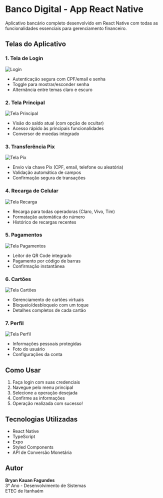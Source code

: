 # Banco Digital - App React Native

Aplicativo bancário completo desenvolvido em React Native com todas as funcionalidades essenciais para gerenciamento financeiro.

## Telas do Aplicativo

### 1. Tela de Login
![Login](./assets/screenshots/login.jpg)
- Autenticação segura com CPF/email e senha
- Toggle para mostrar/esconder senha
- Alternância entre temas claro e escuro

### 2. Tela Principal
![Tela Principal](BryanMobile/assets/screenshots/home.jpg)
- Visão do saldo atual (com opção de ocultar)
- Acesso rápido às principais funcionalidades
- Conversor de moedas integrado

### 3. Transferência Pix
![Tela Pix](./assets/screenshots/pix.jpg)
- Envio via chave Pix (CPF, email, telefone ou aleatória)
- Validação automática de campos
- Confirmação segura de transações

### 4. Recarga de Celular
![Tela Recarga](./assets/screenshots/recarga.jpg)
- Recarga para todas operadoras (Claro, Vivo, Tim)
- Formatação automática do número
- Histórico de recargas recentes

### 5. Pagamentos
![Tela Pagamentos](./assets/screenshots/pagamentos.jpg)
- Leitor de QR Code integrado
- Pagamento por código de barras
- Confirmação instantânea

### 6. Cartões
![Tela Cartões](./assets/screenshots/cartoes.jpg)
- Gerenciamento de cartões virtuais
- Bloqueio/desbloqueio com um toque
- Detalhes completos de cada cartão

### 7. Perfil
![Tela Perfil](./assets/screenshots/perfil.jpg)
- Informações pessoais protegidas
- Foto do usuário
- Configurações da conta

## Como Usar

1. Faça login com suas credenciais
2. Navegue pelo menu principal
3. Selecione a operação desejada
4. Confirme as informações
5. Operação realizada com sucesso!

## Tecnologias Utilizadas

- React Native
- TypeScript
- Expo
- Styled Components
- API de Conversão Monetária

## Autor

**Bryan Kauan Fagundes**  
3° Ano - Desenvolvimento de Sistemas  
ETEC de Itanhaém
